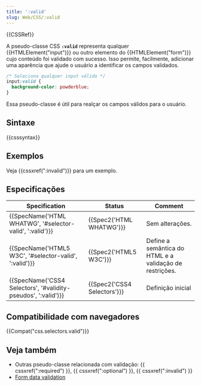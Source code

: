 ```yaml
---
title: ':valid'
slug: Web/CSS/:valid
---
```


{{CSSRef}}

A pseudo-classe CSS **`:valid`** representa qualquer {{HTMLElement("input")}} ou outro elemento do {{HTMLElement("form")}} cujo conteúdo foi validado com sucesso. Isso permite, facilmente, adicionar uma aparência que ajude o usuário a identificar os campos validados.

```css
/* Seleciona qualquer input válido */
input:valid {
  background-color: powderblue;
}
```

Essa pseudo-classe é útil para realçar os campos válidos para o usuário.

## Sintaxe

{{csssyntax}}

## Exemplos

Veja {{cssxref(":invalid")}} para um exemplo.

## Especificações

| Specification                                                                    | Status                               | Comment                                                 |
| -------------------------------------------------------------------------------- | ------------------------------------ | ------------------------------------------------------- |
| {{SpecName('HTML WHATWG', '#selector-valid', ':valid')}}     | {{Spec2('HTML WHATWG')}}     | Sem alterações.                                         |
| {{SpecName('HTML5 W3C', '#selector-valid', ':valid')}}         | {{Spec2('HTML5 W3C')}}         | Define a semântica do HTML e a validação de restrições. |
| {{SpecName('CSS4 Selectors', '#validity-pseudos', ':valid')}} | {{Spec2('CSS4 Selectors')}} | Definição inicial                                       |

## Compatibilidade com navegadores

{{Compat("css.selectors.valid")}}

## Veja também

- Outras pseudo-classe relacionada com validação: {{ cssxref(":required") }}, {{ cssxref(":optional") }}, {{ cssxref(":invalid") }}
- [Form data validation](/pt-BR/docs/Learn/HTML/Forms/Form_validation)
